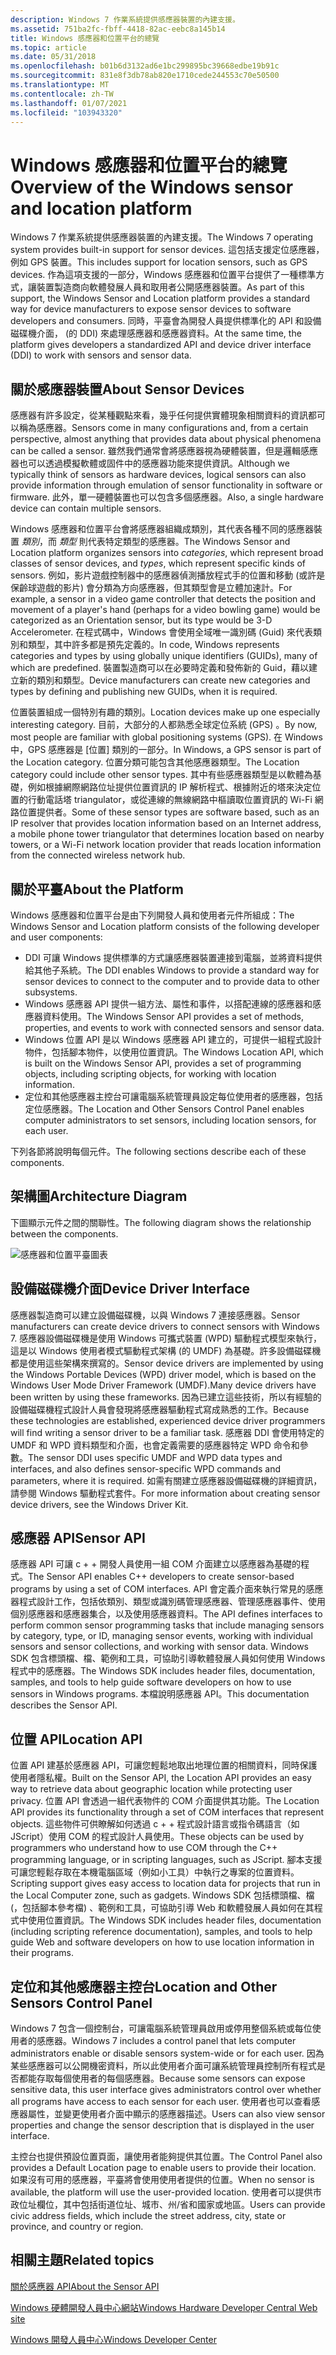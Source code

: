 ```yaml
---
description: Windows 7 作業系統提供感應器裝置的內建支援。
ms.assetid: 751ba2fc-fbff-4418-82ac-eebc8a145b14
title: Windows 感應器和位置平台的總覽
ms.topic: article
ms.date: 05/31/2018
ms.openlocfilehash: b01b6d3132ad6e1bc299895bc39668edbe19b91c
ms.sourcegitcommit: 831e8f3db78ab820e1710cede244553c70e50500
ms.translationtype: MT
ms.contentlocale: zh-TW
ms.lasthandoff: 01/07/2021
ms.locfileid: "103943320"
---
```

# <a name="overview-of-the-windows-sensor-and-location-platform"></a><span data-ttu-id="c18bb-103">Windows 感應器和位置平台的總覽</span><span class="sxs-lookup"><span data-stu-id="c18bb-103">Overview of the Windows sensor and location platform</span></span>

<span data-ttu-id="c18bb-104">Windows 7 作業系統提供感應器裝置的內建支援。</span><span class="sxs-lookup"><span data-stu-id="c18bb-104">The Windows 7 operating system provides built-in support for sensor devices.</span></span> <span data-ttu-id="c18bb-105">這包括支援定位感應器，例如 GPS 裝置。</span><span class="sxs-lookup"><span data-stu-id="c18bb-105">This includes support for location sensors, such as GPS devices.</span></span> <span data-ttu-id="c18bb-106">作為這項支援的一部分，Windows 感應器和位置平台提供了一種標準方式，讓裝置製造商向軟體發展人員和取用者公開感應器裝置。</span><span class="sxs-lookup"><span data-stu-id="c18bb-106">As part of this support, the Windows Sensor and Location platform provides a standard way for device manufacturers to expose sensor devices to software developers and consumers.</span></span> <span data-ttu-id="c18bb-107">同時，平臺會為開發人員提供標準化的 API 和設備磁碟機介面， (的 DDI) 來處理感應器和感應器資料。</span><span class="sxs-lookup"><span data-stu-id="c18bb-107">At the same time, the platform gives developers a standardized API and device driver interface (DDI) to work with sensors and sensor data.</span></span>

## <a name="about-sensor-devices"></a><span data-ttu-id="c18bb-108">關於感應器裝置</span><span class="sxs-lookup"><span data-stu-id="c18bb-108">About Sensor Devices</span></span>

<span data-ttu-id="c18bb-109">感應器有許多設定，從某種觀點來看，幾乎任何提供實體現象相關資料的資訊都可以稱為感應器。</span><span class="sxs-lookup"><span data-stu-id="c18bb-109">Sensors come in many configurations and, from a certain perspective, almost anything that provides data about physical phenomena can be called a sensor.</span></span> <span data-ttu-id="c18bb-110">雖然我們通常會將感應器視為硬體裝置，但是邏輯感應器也可以透過模擬軟體或固件中的感應器功能來提供資訊。</span><span class="sxs-lookup"><span data-stu-id="c18bb-110">Although we typically think of sensors as hardware devices, logical sensors can also provide information through emulation of sensor functionality in software or firmware.</span></span> <span data-ttu-id="c18bb-111">此外，單一硬體裝置也可以包含多個感應器。</span><span class="sxs-lookup"><span data-stu-id="c18bb-111">Also, a single hardware device can contain multiple sensors.</span></span>

<span data-ttu-id="c18bb-112">Windows 感應器和位置平台會將感應器組織成類別，其代表各種不同的感應器裝置 *類別*，而 *類型* 則代表特定類型的感應器。</span><span class="sxs-lookup"><span data-stu-id="c18bb-112">The Windows Sensor and Location platform organizes sensors into *categories*, which represent broad classes of sensor devices, and *types*, which represent specific kinds of sensors.</span></span> <span data-ttu-id="c18bb-113">例如，影片遊戲控制器中的感應器偵測播放程式手的位置和移動 (或許是保齡球遊戲的影片) 會分類為方向感應器，但其類型會是立體加速計。</span><span class="sxs-lookup"><span data-stu-id="c18bb-113">For example, a sensor in a video game controller that detects the position and movement of a player's hand (perhaps for a video bowling game) would be categorized as an Orientation sensor, but its type would be 3-D Accelerometer.</span></span> <span data-ttu-id="c18bb-114">在程式碼中，Windows 會使用全域唯一識別碼 (Guid) 來代表類別和類型，其中許多都是預先定義的。</span><span class="sxs-lookup"><span data-stu-id="c18bb-114">In code, Windows represents categories and types by using globally unique identifiers (GUIDs), many of which are predefined.</span></span> <span data-ttu-id="c18bb-115">裝置製造商可以在必要時定義和發佈新的 Guid，藉以建立新的類別和類型。</span><span class="sxs-lookup"><span data-stu-id="c18bb-115">Device manufacturers can create new categories and types by defining and publishing new GUIDs, when it is required.</span></span>

<span data-ttu-id="c18bb-116">位置裝置組成一個特別有趣的類別。</span><span class="sxs-lookup"><span data-stu-id="c18bb-116">Location devices make up one especially interesting category.</span></span> <span data-ttu-id="c18bb-117">目前，大部分的人都熟悉全球定位系統 (GPS) 。</span><span class="sxs-lookup"><span data-stu-id="c18bb-117">By now, most people are familiar with global positioning systems (GPS).</span></span> <span data-ttu-id="c18bb-118">在 Windows 中，GPS 感應器是 [位置] 類別的一部分。</span><span class="sxs-lookup"><span data-stu-id="c18bb-118">In Windows, a GPS sensor is part of the Location category.</span></span> <span data-ttu-id="c18bb-119">位置分類可能包含其他感應器類型。</span><span class="sxs-lookup"><span data-stu-id="c18bb-119">The Location category could include other sensor types.</span></span> <span data-ttu-id="c18bb-120">其中有些感應器類型是以軟體為基礎，例如根據網際網路位址提供位置資訊的 IP 解析程式、根據附近的塔來決定位置的行動電話塔 triangulator，或從連線的無線網路中樞讀取位置資訊的 Wi-Fi 網路位置提供者。</span><span class="sxs-lookup"><span data-stu-id="c18bb-120">Some of these sensor types are software based, such as an IP resolver that provides location information based on an Internet address, a mobile phone tower triangulator that determines location based on nearby towers, or a Wi-Fi network location provider that reads location information from the connected wireless network hub.</span></span>

## <a name="about-the-platform"></a><span data-ttu-id="c18bb-121">關於平臺</span><span class="sxs-lookup"><span data-stu-id="c18bb-121">About the Platform</span></span>

<span data-ttu-id="c18bb-122">Windows 感應器和位置平台是由下列開發人員和使用者元件所組成：</span><span class="sxs-lookup"><span data-stu-id="c18bb-122">The Windows Sensor and Location platform consists of the following developer and user components:</span></span>

-   <span data-ttu-id="c18bb-123">DDI 可讓 Windows 提供標準的方式讓感應器裝置連接到電腦，並將資料提供給其他子系統。</span><span class="sxs-lookup"><span data-stu-id="c18bb-123">The DDI enables Windows to provide a standard way for sensor devices to connect to the computer and to provide data to other subsystems.</span></span>
-   <span data-ttu-id="c18bb-124">Windows 感應器 API 提供一組方法、屬性和事件，以搭配連線的感應器和感應器資料使用。</span><span class="sxs-lookup"><span data-stu-id="c18bb-124">The Windows Sensor API provides a set of methods, properties, and events to work with connected sensors and sensor data.</span></span>
-   <span data-ttu-id="c18bb-125">Windows 位置 API 是以 Windows 感應器 API 建立的，可提供一組程式設計物件，包括腳本物件，以使用位置資訊。</span><span class="sxs-lookup"><span data-stu-id="c18bb-125">The Windows Location API, which is built on the Windows Sensor API, provides a set of programming objects, including scripting objects, for working with location information.</span></span>
-   <span data-ttu-id="c18bb-126">定位和其他感應器主控台可讓電腦系統管理員設定每位使用者的感應器，包括定位感應器。</span><span class="sxs-lookup"><span data-stu-id="c18bb-126">The Location and Other Sensors Control Panel enables computer administrators to set sensors, including location sensors, for each user.</span></span>

<span data-ttu-id="c18bb-127">下列各節將說明每個元件。</span><span class="sxs-lookup"><span data-stu-id="c18bb-127">The following sections describe each of these components.</span></span>

## <a name="architecture-diagram"></a><span data-ttu-id="c18bb-128">架構圖</span><span class="sxs-lookup"><span data-stu-id="c18bb-128">Architecture Diagram</span></span>

<span data-ttu-id="c18bb-129">下圖顯示元件之間的關聯性。</span><span class="sxs-lookup"><span data-stu-id="c18bb-129">The following diagram shows the relationship between the components.</span></span>

![感應器和位置平臺圖表](images/platformarchitecture.png)

## <a name="device-driver-interface"></a><span data-ttu-id="c18bb-131">設備磁碟機介面</span><span class="sxs-lookup"><span data-stu-id="c18bb-131">Device Driver Interface</span></span>

<span data-ttu-id="c18bb-132">感應器製造商可以建立設備磁碟機，以與 Windows 7 連接感應器。</span><span class="sxs-lookup"><span data-stu-id="c18bb-132">Sensor manufacturers can create device drivers to connect sensors with Windows 7.</span></span> <span data-ttu-id="c18bb-133">感應器設備磁碟機是使用 Windows 可攜式裝置 (WPD) 驅動程式模型來執行，這是以 Windows 使用者模式驅動程式架構 (的 UMDF) 為基礎。許多設備磁碟機都是使用這些架構來撰寫的。</span><span class="sxs-lookup"><span data-stu-id="c18bb-133">Sensor device drivers are implemented by using the Windows Portable Devices (WPD) driver model, which is based on the Windows User Mode Driver Framework (UMDF).Many device drivers have been written by using these frameworks.</span></span> <span data-ttu-id="c18bb-134">因為已建立這些技術，所以有經驗的設備磁碟機程式設計人員會發現將感應器驅動程式寫成熟悉的工作。</span><span class="sxs-lookup"><span data-stu-id="c18bb-134">Because these technologies are established, experienced device driver programmers will find writing a sensor driver to be a familiar task.</span></span> <span data-ttu-id="c18bb-135">感應器 DDI 會使用特定的 UMDF 和 WPD 資料類型和介面，也會定義需要的感應器特定 WPD 命令和參數。</span><span class="sxs-lookup"><span data-stu-id="c18bb-135">The sensor DDI uses specific UMDF and WPD data types and interfaces, and also defines sensor-specific WPD commands and parameters, where it is required.</span></span> <span data-ttu-id="c18bb-136">如需有關建立感應器設備磁碟機的詳細資訊，請參閱 Windows 驅動程式套件。</span><span class="sxs-lookup"><span data-stu-id="c18bb-136">For more information about creating sensor device drivers, see the Windows Driver Kit.</span></span>

## <a name="sensor-api"></a><span data-ttu-id="c18bb-137">感應器 API</span><span class="sxs-lookup"><span data-stu-id="c18bb-137">Sensor API</span></span>

<span data-ttu-id="c18bb-138">感應器 API 可讓 c + + 開發人員使用一組 COM 介面建立以感應器為基礎的程式。</span><span class="sxs-lookup"><span data-stu-id="c18bb-138">The Sensor API enables C++ developers to create sensor-based programs by using a set of COM interfaces.</span></span> <span data-ttu-id="c18bb-139">API 會定義介面來執行常見的感應器程式設計工作，包括依類別、類型或識別碼管理感應器、管理感應器事件、使用個別感應器和感應器集合，以及使用感應器資料。</span><span class="sxs-lookup"><span data-stu-id="c18bb-139">The API defines interfaces to perform common sensor programming tasks that include managing sensors by category, type, or ID, managing sensor events, working with individual sensors and sensor collections, and working with sensor data.</span></span> <span data-ttu-id="c18bb-140">Windows SDK 包含標頭檔、檔、範例和工具，可協助引導軟體發展人員如何使用 Windows 程式中的感應器。</span><span class="sxs-lookup"><span data-stu-id="c18bb-140">The Windows SDK includes header files, documentation, samples, and tools to help guide software developers on how to use sensors in Windows programs.</span></span> <span data-ttu-id="c18bb-141">本檔說明感應器 API。</span><span class="sxs-lookup"><span data-stu-id="c18bb-141">This documentation describes the Sensor API.</span></span>

## <a name="location-api"></a><span data-ttu-id="c18bb-142">位置 API</span><span class="sxs-lookup"><span data-stu-id="c18bb-142">Location API</span></span>

<span data-ttu-id="c18bb-143">位置 API 建基於感應器 API，可讓您輕鬆地取出地理位置的相關資料，同時保護使用者隱私權。</span><span class="sxs-lookup"><span data-stu-id="c18bb-143">Built on the Sensor API, the Location API provides an easy way to retrieve data about geographic location while protecting user privacy.</span></span> <span data-ttu-id="c18bb-144">位置 API 會透過一組代表物件的 COM 介面提供其功能。</span><span class="sxs-lookup"><span data-stu-id="c18bb-144">The Location API provides its functionality through a set of COM interfaces that represent objects.</span></span> <span data-ttu-id="c18bb-145">這些物件可供瞭解如何透過 c + + 程式設計語言或指令碼語言（如 JScript）使用 COM 的程式設計人員使用。</span><span class="sxs-lookup"><span data-stu-id="c18bb-145">These objects can be used by programmers who understand how to use COM through the C++ programming language, or in scripting languages, such as JScript.</span></span> <span data-ttu-id="c18bb-146">腳本支援可讓您輕鬆存取在本機電腦區域（例如小工具）中執行之專案的位置資料。</span><span class="sxs-lookup"><span data-stu-id="c18bb-146">Scripting support gives easy access to location data for projects that run in the Local Computer zone, such as gadgets.</span></span> <span data-ttu-id="c18bb-147">Windows SDK 包括標頭檔、檔 (，包括腳本參考檔) 、範例和工具，可協助引導 Web 和軟體發展人員如何在其程式中使用位置資訊。</span><span class="sxs-lookup"><span data-stu-id="c18bb-147">The Windows SDK includes header files, documentation (including scripting reference documentation), samples, and tools to help guide Web and software developers on how to use location information in their programs.</span></span>

## <a name="location-and-other-sensors-control-panel"></a><span data-ttu-id="c18bb-148">定位和其他感應器主控台</span><span class="sxs-lookup"><span data-stu-id="c18bb-148">Location and Other Sensors Control Panel</span></span>

<span data-ttu-id="c18bb-149">Windows 7 包含一個控制台，可讓電腦系統管理員啟用或停用整個系統或每位使用者的感應器。</span><span class="sxs-lookup"><span data-stu-id="c18bb-149">Windows 7 includes a control panel that lets computer administrators enable or disable sensors system-wide or for each user.</span></span> <span data-ttu-id="c18bb-150">因為某些感應器可以公開機密資料，所以此使用者介面可讓系統管理員控制所有程式是否都能存取每個使用者的每個感應器。</span><span class="sxs-lookup"><span data-stu-id="c18bb-150">Because some sensors can expose sensitive data, this user interface gives administrators control over whether all programs have access to each sensor for each user.</span></span> <span data-ttu-id="c18bb-151">使用者也可以查看感應器屬性，並變更使用者介面中顯示的感應器描述。</span><span class="sxs-lookup"><span data-stu-id="c18bb-151">Users can also view sensor properties and change the sensor description that is displayed in the user interface.</span></span>

<span data-ttu-id="c18bb-152">主控台也提供預設位置頁面，讓使用者能夠提供其位置。</span><span class="sxs-lookup"><span data-stu-id="c18bb-152">The Control Panel also provides a Default Location page to enable users to provide their location.</span></span> <span data-ttu-id="c18bb-153">如果沒有可用的感應器，平臺將會使用使用者提供的位置。</span><span class="sxs-lookup"><span data-stu-id="c18bb-153">When no sensor is available, the platform will use the user-provided location.</span></span> <span data-ttu-id="c18bb-154">使用者可以提供市政位址欄位，其中包括街道位址、城市、州/省和國家或地區。</span><span class="sxs-lookup"><span data-stu-id="c18bb-154">Users can provide civic address fields, which include the street address, city, state or province, and country or region.</span></span>

## <a name="related-topics"></a><span data-ttu-id="c18bb-155">相關主題</span><span class="sxs-lookup"><span data-stu-id="c18bb-155">Related topics</span></span>

[<span data-ttu-id="c18bb-156">關於感應器 API</span><span class="sxs-lookup"><span data-stu-id="c18bb-156">About the Sensor API</span></span>](about-the-sensor-api.md)

[<span data-ttu-id="c18bb-157">Windows 硬體開發人員中心網站</span><span class="sxs-lookup"><span data-stu-id="c18bb-157">Windows Hardware Developer Central Web site</span></span>](https://www.microsoft.com/whdc/device/sensors/default.mspx)

[<span data-ttu-id="c18bb-158">Windows 開發人員中心</span><span class="sxs-lookup"><span data-stu-id="c18bb-158">Windows Developer Center</span></span>](https://msdn.microsoft.com/windows/default.aspx?wt.svl=client)
